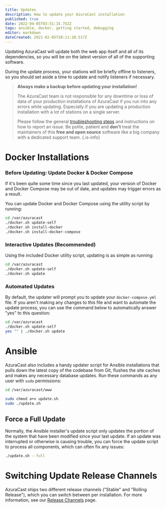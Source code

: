 ```yaml
---
title: Updates
description: How to update your AzuraCast installation
published: true
date: 2022-04-05T03:51:15.752Z
tags: ansible, docker, getting started, debugging
editor: markdown
dateCreated: 2021-02-05T20:11:10.517Z
---
```


Updating AzuraCast will update both the web app itself and all of its dependencies, so you will be on the latest version of all of the supporting software.

During the update process, your stations will be briefly offline to listeners, so you should set aside a time to update and notify listeners if necessary.

> **Always make a backup before updating your installation!**
> 
> The AzuraCast team is not responsible for any downtime or loss of data of your production installations of AzuraCast if you run into any errors while updating. Especially if you are updating a production installation with a lot of stations on a single server.
> 
> Please follow the general [troubleshooting steps](/en/user-guide/troubleshooting) and instructions on how to report an issue. Be polite, patient and **don't** treat the maintainers of this **free and open source** software like a big company with a dedicated support team.
{.is-info}


# Docker Installations

### Before Updating: Update Docker & Docker Compose

If it's been quite some time since you last updated, your version of Docker and Docker Compose may be out of date, and updates may trigger errors as a result.

You can update Docker and Docker Compose using the utility script by running:

```bash
cd /var/azuracast
./docker.sh update-self
./docker.sh install-docker
./docker.sh install-docker-compose
```

### Interactive Updates (Recommended)

Using the included Docker utility script, updating is as simple as running:

```bash
cd /var/azuracast
./docker.sh update-self
./docker.sh update
```

### Automated Updates

By default, the updater will prompt you to update your `docker-compose.yml` file. If you aren't making any changes to this file and want to automate the update process, you can use the command below to automatically answer "yes" to this question:

```bash
cd /var/azuracast
./docker.sh update-self
yes "" | ./docker.sh update
```

# Ansible

AzuraCast also includes a handy updater script for Ansible installations that pulls down the latest copy of the codebase from Git, flushes the site caches and makes any necessary database updates. Run these commands as any user with `sudo` permissions:

```bash
cd /var/azuracast/www
 
sudo chmod a+x update.sh
sudo ./update.sh
```

## Force a Full Update

Normally, the Ansible installer's update script only updates the portion of the system that have been modified since your last update. If an update was interrupted or otherwise is causing trouble, you can force the update script to process all components, which can often fix any issues:

```bash
./update.sh --full
```

# Switching Update Release Channels

AzuraCast ships two different release channels ("Stable" and "Rolling Release"), which you can switch between per installation. For more information, see our [Release Channels](/en/getting-started/updates/release-channels) page.